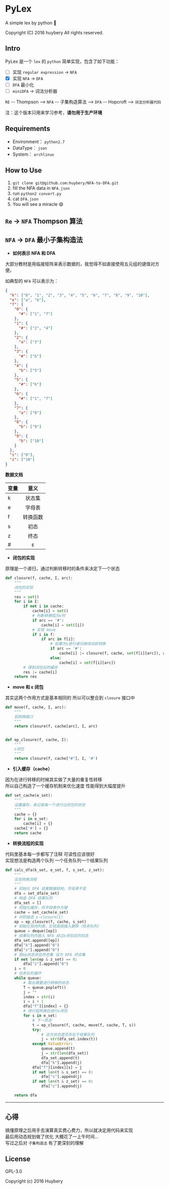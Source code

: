 # PyLex

A simple lex by python :snake:

Copyright (C) 2016 huybery All rights reserved.

## Intro

PyLex 是一个 `lex` 的 `python` 简单实现，包含了如下功能：

- [ ] 实现 `regular expression` -> `NFA`
- [x] 实现 `NFA` -> `DFA`
- [ ] `DFA` 最小化
- [ ] `miniDFA` -> 词法分析器

`RE` -- Thompson --> `NFA` -- 子集构造算法 --> `DFA` -- Hopcroft --> `词法分析器代码`

注：这个版本只用来学习参考，__请勿用于生产环境__

## Requirements

- Environment： `python2.7`  
- DataType： `json`  
- System： `archlinux`

## How to Use

1. `git clone git@github.com:huybery/NFA-to-DFA.git`
2. fill the NFA data in `NFA.json`
3. run  `python2 convert.py`
4. cat `DFA.json`
5. You will see a miracle :smile:


## `Re` -> `NFA` Thompson 算法


## `NFA` -> `DFA` 最小子集构造法

- **如何表示 NFA 和 DFA**

大部分教材是用临接矩阵来表示数据的，我觉得不如直接使用五元组的键值对方便。

如典型的 `NFA` 可以表示为：

```json
{
  "k": ["0", "1", "2", "3", "4", "5", "6", "7", "8", "9", "10"],
  "e": ["a", "b"],
  "f": {
    "0": {
      "#": ["1", "7"]
    },
    "1": {
      "#": ["2", "4"]
    },
    "2": {
      "a": ["3"]
    },
    "3": {
      "#": ["6"]
    },
    "4": {
      "b": ["5"]
    },
    "5": {
      "#": ["6"]
    },
    "6": {
      "#": ["1", "7"]
    },
    "7": {
      "a": ["8"]
    },
    "8": {
      "b": ["9"]
    },
    "9": {
      "b": ["10"]
    }
  },
  "s": ["0"],
  "z": ["10"]
}
```

**数据文档**

| 变量        | 意义           |
| ------------- |:-------------:|
| k      | 状态集 |
| e      | 字母表 |
| f | 转换函数 |
| s | 初态  |
| z | 终态 |
| # | ε |

- **闭包的实现**

原理是一个递归，通过判断转移时的条件来决定下一个状态

```python
def closure(f, cache, I, arc):
    """
    闭包的实现
    """
    res = set()
    for i in I:
        if not i in cache:
            cache[i] = set()
            # 判断转换弧为ε时
            if arc == '#':
                cache[i] = set([i])
            # 实现 move
            if i in f:
                if arc in f[i]:
                    # 如果为ε进行递归继续向前转换
                    if arc == '#':
                        cache[i] |= closure(f, cache, set(f[i][arc]), arc)
                    else:
                        cache[i] = set(f[i][arc])
        # 得到闭包后的缓存
        res |= cache[i]
    return res
```

- **move 和 ε 闭包**

其实这两个作用方式是基本相同的 所以可以整合到 `closure` 接口中

```python
def move(f, cache, I, arc):
    """
    弧转换接口
    """
    return closure(f, cache[arc], I, arc)


def ep_closure(f, cache, I):
    """
    ε闭包
    """
    return closure(f, cache["#"], I, '#')
```

- **引入缓存（cache）**

因为在进行转移的时候其实做了大量的重复性转移  
所以自己构造了一个缓存机制来优化速度 性能得到大幅度提升

```python
def set_cache(e_set):
    """
    设置缓存，来记录每一个进行过闭包的状态
    """
    cache = {}
    for i in e_set:
        cache[i] = {}
    cache['#'] = {}
    return cache
```

- **转换流程的实现**

代码里基本每一步都写了注释 可读性应该很好  
实现想法是构造两个队列 一个任务队列一个结果队列  


```python
def calc_dfa(k_set, e_set, f, s_set, z_set):
    """
    实现转换流程
    """
    # 初始化 DFA 结果数据结构，字母表不变
    dfa = set_dfa(e_set)
    # 构造 DFA 结果队列
    dfa_set = []
    # 初始化缓存，将字母表作为键
    cache = set_cache(e_set)
    # 对初始态 ε-closure(I)
    ep = ep_closure(f, cache, s_set)
    # 初始化双向列表，实现高效插入删除（任务队列）
    queue = deque([ep])
    # 结果队列内放入 NFA 经过ε闭包后的初态
    dfa_set.append([ep])
    dfa["k"].append("0")
    dfa["s"].append("0")
    # 若ep状态存在终态集 设为 DFA 终态集
    if not len(ep & z_set) == 0:
        dfa["z"].append("0")
    i = 0
    # 任务队列循环
    while queue:
        # 取出需要进行转移的状态
        T = queue.popleft()
        j = ""
        index = str(i)
        i = i + 1
        dfa["f"][index] = {}
        # 进行弧转换后进行ε闭包
        for s in e_set:
            # 下一状态
            t = ep_closure(f, cache, move(f, cache, T, s))
            try:
                # 这次状态是否存在于结果队列
                j = str(dfa_set.index(t))
            except ValueError:
                queue.append(t)
                j = str(len(dfa_set))
                dfa_set.append(t)
                dfa["k"].append(j)
            dfa["f"][index][s] = j
            if not len(t & s_set) == 0:
                dfa["s"].append(j)
            if not len(t & z_set) == 0:
                dfa["z"].append(j)

    return dfa
```

---

## 心得

搞懂原理之后用手去演算真实费心费力，所以就决定用代码来实现  
最后用动态规划做了优化  大概花了一上午时间...  
写过之后对 `子集构造法` 有了更深刻的理解

## License

GPL-3.0

Copyright (c) 2016 Huybery
